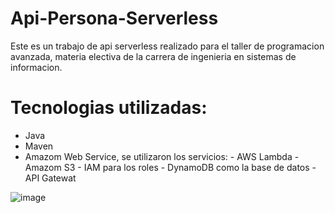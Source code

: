 # Api-Persona-Serverless
Este es un trabajo de api serverless realizado para el taller de programacion avanzada, materia electiva de la carrera de ingenieria en sistemas de informacion.
# Tecnologias utilizadas:
- Java
- Maven
- Amazom Web Service, se utilizaron los servicios:
       - AWS Lambda
       - Amazom S3
       - IAM para los roles
       - DynamoDB como la base de datos 
       - API Gatewat

![image](https://user-images.githubusercontent.com/69863123/144520882-2c770c75-09d1-449a-9de8-9943c3ce50b9.png)

